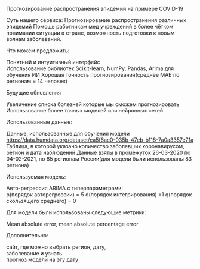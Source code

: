 Прогнозирование распространения эпидемий на примере COVID-19  

Суть нашего сервиса: 
Прогнозирование распространения различных эпидемий 
Помощь работникам мед учреждений в более чётком понимании ситуации в стране, возможность подготовки к новым волнам заболеваний.  

Что можем предложить: 

Понятный и интуитивный интерфейс  
Использование библиотек Scikit-learn, NumPy, Pandas, Arima для обучения ИИ 
Хорошая точность прогнозирования(среднее MAE по регионам = 14 человек)  

Будущие обновления 

Увеличение списка болезней которые мы сможем прогнозировать 
Использование более точных моделей или нейронных сетей 

Использованные данные:  

Данные, использованные для обучения модели   
https://data.humdata.org/dataset/ca5f6ac0-035b-47eb-b118-7a0a3357e71a 
Таблица, в которой указано количество заболевших коронавирусом, регион и дата наблюдений 
Данные взяты в промежуток 26-03-2020 по 04-02-2021, по 85 регионам России(для модели были использованы 83 региона) 

Используемая модель: 

Авто-регрессия ARIMA с гиперпараметрами:  
p(порядок авторегрессии) = 5 
d(порядок интегрирования) =1 
q(порядок скользящего среднего) = 0 

Для модели были использованы следующие метрики: 

Mean absolute error, mean absolute percentage error 

Дополнительно:  

сайт, где можно выбрать 
регион, дату,  
заболевание и узнать  
прогноз модели 
на эту дату
